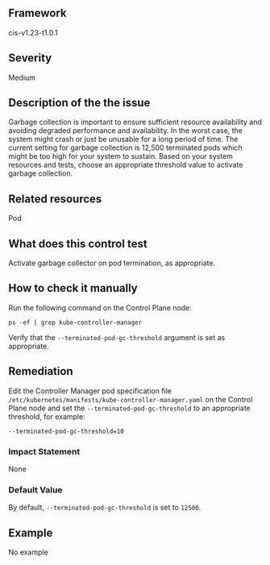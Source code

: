 ## Framework
cis-v1.23-t1.0.1
 
## Severity
Medium

## Description of the the issue
Garbage collection is important to ensure sufficient resource availability and avoiding degraded performance and availability. In the worst case, the system might crash or just be unusable for a long period of time. The current setting for garbage collection is 12,500 terminated pods which might be too high for your system to sustain. Based on your system resources and tests, choose an appropriate threshold value to activate garbage collection.
 
## Related resources
Pod
 
## What does this control test
Activate garbage collector on pod termination, as appropriate.
 
## How to check it manually
Run the following command on the Control Plane node:

 
```
ps -ef | grep kube-controller-manager

```
 Verify that the `--terminated-pod-gc-threshold` argument is set as appropriate.
## Remediation
Edit the Controller Manager pod specification file `/etc/kubernetes/manifests/kube-controller-manager.yaml` on the Control Plane node and set the `--terminated-pod-gc-threshold` to an appropriate threshold, for example:

 
```
--terminated-pod-gc-threshold=10

```
 
### Impact Statement
None
### Default Value
By default, `--terminated-pod-gc-threshold` is set to `12500`.
## Example
No example
